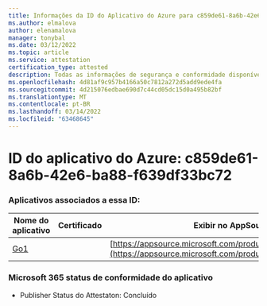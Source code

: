 ```yaml
---
title: Informações da ID do Aplicativo do Azure para c859de61-8a6b-42e6-ba88-f639df33bc72
ms.author: elmalova
author: elenamalova
manager: tonybal
ms.date: 03/12/2022
ms.topic: article
ms.service: attestation
certification_type: attested
description: Todas as informações de segurança e conformidade disponíveis para c859de61-8a6b-42e6-ba88-f639df33bc72.
ms.openlocfilehash: 4d81af9c957b4166a50c7812a272d5add9ede4fa
ms.sourcegitcommit: 4d215076edbae690d7c44cd05dc15d0a495b82bf
ms.translationtype: MT
ms.contentlocale: pt-BR
ms.lasthandoff: 03/14/2022
ms.locfileid: "63468645"
---
```

# <a name="azure-app-id-c859de61-8a6b-42e6-ba88-f639df33bc72"></a>ID do aplicativo do Azure: c859de61-8a6b-42e6-ba88-f639df33bc72


### <a name="apps-associated-with-this-id"></a>Aplicativos associados a essa ID:
| **Nome do aplicativo** | **Certificado** | **Exibir no AppSource** |
|--------------|---------------|-----------------------|
| [Go1](../forward/WA200001484) |  | [https://appsource.microsoft.com/product/office/WA200001484](https://appsource.microsoft.com/product/office/WA200001484) |

### <a name="microsoft-365-app-compliance-status"></a>Microsoft 365 status de conformidade do aplicativo
- Publisher Status do Attestaton: Concluído
